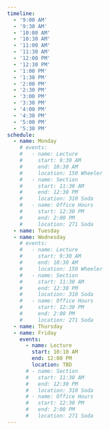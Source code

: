 ```yaml
---
timeline:
  - '9:00 AM'
  - '9:30 AM'
  - '10:00 AM'
  - '10:30 AM'
  - '11:00 AM'
  - '11:30 AM'
  - '12:00 PM'
  - '12:30 PM'
  - '1:00 PM'
  - '1:30 PM'
  - '2:00 PM'
  - '2:30 PM'
  - '3:00 PM'
  - '3:30 PM'
  - '4:00 PM'
  - '4:30 PM'
  - '5:00 PM'
  - '5:30 PM'
schedule:
  - name: Monday
    # events:
    #   - name: Lecture
    #     start: 9:30 AM
    #     end: 10:30 AM
    #     location: 150 Wheeler
    #   - name: Section
    #     start: 11:30 AM
    #     end: 12:30 PM
    #     location: 310 Soda
    #   - name: Office Hours
    #     start: 12:30 PM
    #     end: 2:00 PM
    #     location: 271 Soda
  - name: Tuesday
  - name: Wednesday
    # events:
    #   - name: Lecture
    #     start: 9:30 AM
    #     end: 10:30 AM
    #     location: 150 Wheeler
    #   - name: Section
    #     start: 11:30 AM
    #     end: 12:30 PM
    #     location: 310 Soda
    #   - name: Office Hours
    #     start: 12:30 PM
    #     end: 2:00 PM
    #     location: 271 Soda
  - name: Thursday
  - name: Friday
    events:
      - name: Lecture
        start: 10:10 AM
        end: 12:00 PM
        location: TBD
      # - name: Section
      #   start: 11:30 AM
      #   end: 12:30 PM
      #   location: 310 Soda
      # - name: Office Hours
      #   start: 12:30 PM
      #   end: 2:00 PM
      #   location: 271 Soda
---
```


